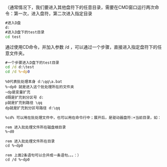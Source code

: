 
（通常情况下，我们要进入其他盘符下的任意目录，需要在CMD窗口运行两次命令：第一次，进入盘符，第二次进入指定目录

```cmd
#进入D盘
d:
#进入D盘下的test目录
cd test
```
通过使用CD命令，并加入参数 /d ，可以通过一个步骤，直接进入指定盘符下的任意文件夹。

```cmd
#一个步骤进入D盘下的test目录
cd /d d:\test
cd /d %~dp0
```

```
%0代表批处理本身 d:\qq\a.bat
%~dp0 就是进入这个批处理所在的文件夹
~dp是变量扩充
d既是扩充到分区号 d:
p就是扩充到路径 \qq
dp就是扩充到分区号路径 d:\qq

%cd% 可以用在批处理文件中，也可以用在命令行中；展开后，是驱动器盘符:+当前目录，如：
```

```
rem 进入批处理文件所在磁盘根目录
%~d0

rem 进入批处理文件所在目录
cd %~dp0

rem 上面2条语句可以合并成一条语句。。。：）
cd /d %~dp0
```

